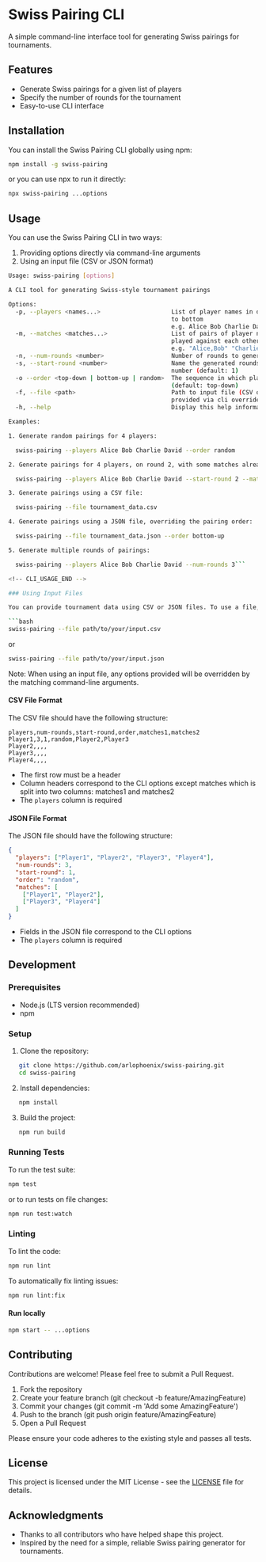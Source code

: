 # Swiss Pairing CLI

A simple command-line interface tool for generating Swiss pairings for tournaments.

## Features

- Generate Swiss pairings for a given list of players
- Specify the number of rounds for the tournament
- Easy-to-use CLI interface

## Installation

You can install the Swiss Pairing CLI globally using npm:

```bash
npm install -g swiss-pairing
```

or you can use npx to run it directly:

```bash
npx swiss-pairing ...options
```

## Usage

You can use the Swiss Pairing CLI in two ways:

1. Providing options directly via command-line arguments
2. Using an input file (CSV or JSON format)

<!-- CLI_USAGE_START -->

```bash
Usage: swiss-pairing [options]

A CLI tool for generating Swiss-style tournament pairings

Options:
  -p, --players <names...>                    List of player names in order from top standing
                                              to bottom
                                              e.g. Alice Bob Charlie David
  -m, --matches <matches...>                  List of pairs of player names that have already
                                              played against each other
                                              e.g. "Alice,Bob" "Charlie,David"
  -n, --num-rounds <number>                   Number of rounds to generate (default: 1)
  -s, --start-round <number>                  Name the generated rounds starting with this
                                              number (default: 1)
  -o --order <top-down | bottom-up | random>  The sequence in which players should be paired
                                              (default: top-down)
  -f, --file <path>                           Path to input file (CSV or JSON). Options
                                              provided via cli override file contents
  -h, --help                                  Display this help information

Examples:

1. Generate random pairings for 4 players:

  swiss-pairing --players Alice Bob Charlie David --order random

2. Generate pairings for 4 players, on round 2, with some matches already played:

  swiss-pairing --players Alice Bob Charlie David --start-round 2 --matches "Alice,Bob" "Charlie,David"

3. Generate pairings using a CSV file:

  swiss-pairing --file tournament_data.csv

4. Generate pairings using a JSON file, overriding the pairing order:

  swiss-pairing --file tournament_data.json --order bottom-up

5. Generate multiple rounds of pairings:

  swiss-pairing --players Alice Bob Charlie David --num-rounds 3```

<!-- CLI_USAGE_END -->

### Using Input Files

You can provide tournament data using CSV or JSON files. To use a file, use the `-f` or `--file` option:

```bash
swiss-pairing --file path/to/your/input.csv
````

or

```bash
swiss-pairing --file path/to/your/input.json
```

Note: When using an input file, any options provided will be overridden by the matching command-line arguments.

#### CSV File Format

The CSV file should have the following structure:

```csv
players,num-rounds,start-round,order,matches1,matches2
Player1,3,1,random,Player2,Player3
Player2,,,,
Player3,,,,
Player4,,,,
```

- The first row must be a header
- Column headers correspond to the CLI options except matches which is split into two columns: matches1 and matches2
- The `players` column is required

#### JSON File Format

The JSON file should have the following structure:

```json
{
  "players": ["Player1", "Player2", "Player3", "Player4"],
  "num-rounds": 3,
  "start-round": 1,
  "order": "random",
  "matches": [
    ["Player1", "Player2"],
    ["Player3", "Player4"]
  ]
}
```

- Fields in the JSON file correspond to the CLI options
- The `players` column is required

## Development

### Prerequisites

- Node.js (LTS version recommended)
- npm

### Setup

1. Clone the repository:

```bash
   git clone https://github.com/arlophoenix/swiss-pairing.git
   cd swiss-pairing
```

2. Install dependencies:

```bash
   npm install
```

3. Build the project:

```bash
   npm run build
```

### Running Tests

To run the test suite:

```bash
npm test
```

or to run tests on file changes:

```bash
npm run test:watch
```

### Linting

To lint the code:

```bash
npm run lint
```

To automatically fix linting issues:

```bash
npm run lint:fix
```

#### Run locally

```bash
npm start -- ...options
```

## Contributing

Contributions are welcome! Please feel free to submit a Pull Request.

1. Fork the repository
2. Create your feature branch (git checkout -b feature/AmazingFeature)
3. Commit your changes (git commit -m 'Add some AmazingFeature')
4. Push to the branch (git push origin feature/AmazingFeature)
5. Open a Pull Request

Please ensure your code adheres to the existing style and passes all tests.

## License

This project is licensed under the MIT License - see the [LICENSE](LICENSE.md) file for details.

## Acknowledgments

- Thanks to all contributors who have helped shape this project.
- Inspired by the need for a simple, reliable Swiss pairing generator for tournaments.
